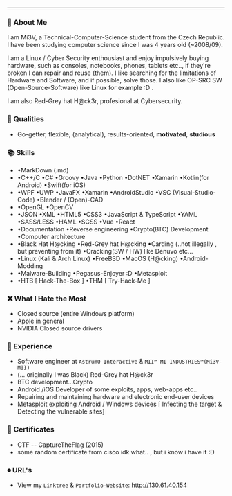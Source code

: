 
---

### 📕 About Me  

I am Mi3V, a Technical-Computer-Science student from the Czech Republic. I have been studying computer science since I was 4 years old (~2008/09).

I am a Linux / Cyber Security enthousiast and enjoy impulsively buying hardware, such as consoles, notebooks, phones, tablets etc.., if they're broken I can repair and reuse (them). I like searching for the limitations of Hardware and Software, and if possible, solve those.  I also like OP-SRC SW (Open-Source-Software) like Linux for example :D .

I am also Red-Grey hat H@ck3r, profesional at Cybersecurity.

### 👤 Qualities
- Go-getter, flexible, (analytical), results-oriented, <strong>motivated</strong>, <strong>studious</strong>

### 📚 Skills
- •MarkDown (.md)
- •C++/C  •C# •Groovy •Java •Python •DotNET •Xamarin •Kotlin(for Android) •Swift(for iOS)
- •WPF •UWP •JavaFX •Xamarin •AndroidStudio •VSC (Visual-Studio-Code) •Blender / (Open)-CAD
- •OpenGL •OpenCV
- •JSON •XML •HTML5 •CSS3 •JavaScript & TypeScript •YAML •SASS/LESS •HAML •SCSS •Vue •React
- •Documentation •Reverse engineering •Crypto(BTC) Development •Computer architecture
- •Black Hat H@cking •Red-Grey hat H@cking •Carding (..not illegally , but preventing from it) •Cracking(SW / HW) like Denuvo etc...
- •Linux (Kali & Arch Linux) •FreeBSD •MacOS (H@cking) •Android-Modding
- •Malware-Building •Pegasus-Enjoyer :D •Metasploit
- •HTB [ Hack-The-Box ] •THM [ Try-Hack-Me ] 

### ❌ What I Hate the Most
- Closed source (entire Windows platform)
- Apple in general
- NVIDIA Closed source drivers

  
### 📖 Experience
- Software engineer at ```AstrumQ Interactive``` & ```MII™ MI INDUSTRIES™(Mi3V-MII)```
- (... originally I was Black) Red-Grey hat H@ck3r
- BTC development...Crypto
- Android /iOS Developer of some exploits, apps, web-apps etc..
- Repairing and maintaining hardware and electronic end-user devices
- Metasploit exploiting Android / Windows devices [ Infecting the target & Detecting the vulnerable sites]

### 🔖 Certificates
- CTF -- CaptureTheFlag (2015)
- some random certificate from cisco idk what.. , but i know i have it :D

### ⏺ URL's
- View my ```Linktree```  & ```Portfolio-Website```:
http://130.61.40.154 


